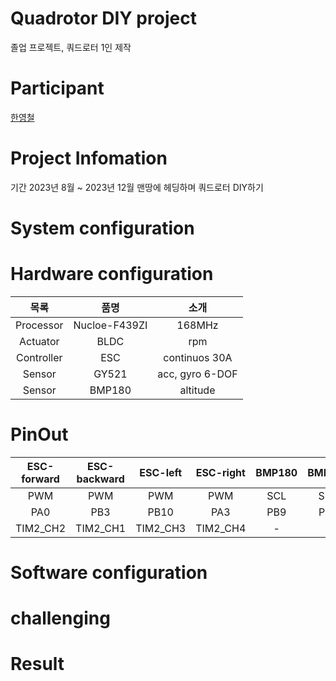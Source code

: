# Quadrotor DIY project
졸업 프로젝트, 쿼드로터 1인 제작

# Participant
[한영철](https://github.com/OProcessing)

# Project Infomation
기간 2023년 8월 ~ 2023년 12월
맨땅에 헤딩하며 쿼드로터 DIY하기

# System configuration

# Hardware configuration
|목록|품명|소개|
|:--:|:--:|:--:|
|Processor|Nucloe-F439ZI|168MHz|
|Actuator|BLDC|rpm|
|Controller|ESC|continuos 30A|
|Sensor|GY521|acc, gyro 6-DOF|
|Sensor|BMP180|altitude|

# PinOut
|ESC-forward|ESC-backward|ESC-left|ESC-right|BMP180|BMP180|GY-521|GY-521|
|:--:|:--:|:--:|:--:|:--:|:--:|:--:|:--:|
|PWM|PWM|PWM|PWM|SCL|SDA|SCL|SDA|
|PA0|PB3|PB10|PA3|PB9|PB6|PF1|PF0|
|TIM2_CH2|TIM2_CH1|TIM2_CH3|TIM2_CH4|-|-|-|-|

# Software configuration

# challenging

# Result
